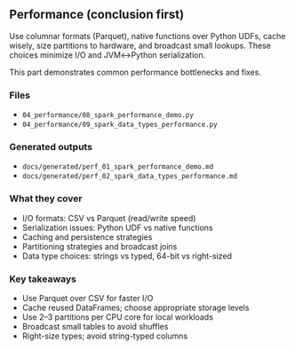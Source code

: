 ## Performance (conclusion first)

Use columnar formats (Parquet), native functions over Python UDFs, cache wisely, size partitions to hardware, and broadcast small lookups. These choices minimize I/O and JVM↔Python serialization.

This part demonstrates common performance bottlenecks and fixes.

### Files
- `04_performance/08_spark_performance_demo.py`
- `04_performance/09_spark_data_types_performance.py`

### Generated outputs
- `docs/generated/perf_01_spark_performance_demo.md`
- `docs/generated/perf_02_spark_data_types_performance.md`

### What they cover
- I/O formats: CSV vs Parquet (read/write speed)
- Serialization issues: Python UDF vs native functions
- Caching and persistence strategies
- Partitioning strategies and broadcast joins
- Data type choices: strings vs typed, 64-bit vs right-sized

### Key takeaways
- Use Parquet over CSV for faster I/O
- Cache reused DataFrames; choose appropriate storage levels
- Use 2–3 partitions per CPU core for local workloads
- Broadcast small tables to avoid shuffles
- Right-size types; avoid string-typed columns


